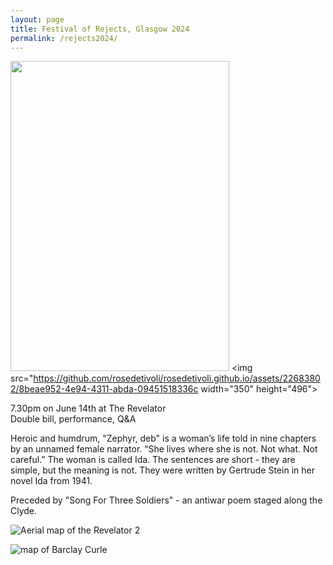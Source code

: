 ```yaml
---
layout: page
title: Festival of Rejects, Glasgow 2024
permalink: /rejects2024/
---
```



<img src="https://github.com/rosedetivoli/rosedetivoli.github.io/assets/22683802/a2a85128-57ac-42cc-9366-892f0ab7b63a" width="350" height="496"> <img src="https://github.com/rosedetivoli/rosedetivoli.github.io/assets/22683802/8beae952-4e94-4311-abda-09451518336c width="350" height="496">  

7.30pm on June 14th at The Revelator  
Double bill, performance, Q&A   
  
Heroic and humdrum, "Zephyr, deb" is a woman’s life told in nine chapters by an unnamed female narrator. “She lives where she is not. Not what. Not careful.” The woman is called Ida. The sentences are short - they are simple, but the meaning is not. They were written by Gertrude Stein in her novel Ida from 1941.

Preceded by "Song For Three Soldiers" - an antiwar poem staged along the Clyde. 


![Aerial map of the Revelator 2](https://github.com/rosedetivoli/rosedetivoli.github.io/assets/22683802/e4af673c-e3a4-46e0-a796-e335a8a0f2f6)

![map of Barclay Curle](https://github.com/rosedetivoli/rosedetivoli.github.io/assets/22683802/453d6e7f-513c-4136-ae18-729ea172fb06)





